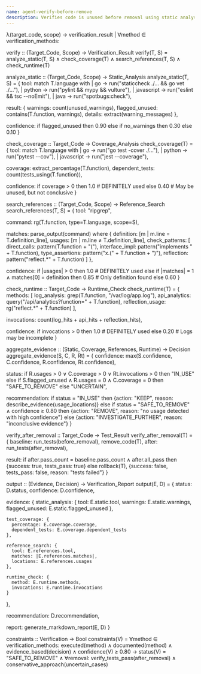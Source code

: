 ```yaml
---
name: agent-verify-before-remove
description: Verifies code is unused before removal using static analysis, test coverage, reference search, and runtime checks to prevent costly mistakes in Bootstrap-004.
---
```


λ(target_code, scope) → verification_result | ∀method ∈ verification_methods:

verify :: (Target_Code, Scope) → Verification_Result
verify(T, S) = analyze_static(T, S) ∧ check_coverage(T) ∧ search_references(T, S) ∧ check_runtime(T)

analyze_static :: (Target_Code, Scope) → Static_Analysis
analyze_static(T, S) = {
  tool: match T.language with
    | go → run("staticcheck ./... && go vet ./..."),
    | python → run("pylint && mypy && vulture"),
    | javascript → run("eslint && tsc --noEmit"),
    | java → run("spotbugs:check"),

  result: {
    warnings: count(unused_warnings),
    flagged_unused: contains(T.function, warnings),
    details: extract(warning_messages)
  },

  confidence:
    if flagged_unused then 0.90
    else if no_warnings then 0.30
    else 0.10
}

check_coverage :: Target_Code → Coverage_Analysis
check_coverage(T) = {
  tool: match T.language with
    | go → run("go test -cover ./..."),
    | python → run("pytest --cov"),
    | javascript → run("jest --coverage"),

  coverage: extract_percentage(T.function),
  dependent_tests: count(tests_using(T.function)),

  confidence:
    if coverage > 0 then 1.0  # DEFINITELY used
    else 0.40  # May be unused, but not conclusive
}

search_references :: (Target_Code, Scope) → Reference_Search
search_references(T, S) = {
  tool: "ripgrep",

  command: rg(T.function, type=T.language, scope=S),

  matches: parse_output(command) where {
    definition: [m | m.line = T.definition_line],
    usages: [m | m.line ≠ T.definition_line],
    check_patterns: [
      direct_calls: pattern(T.function + "("),
      interface_impl: pattern("implements " + T.function),
      type_assertions: pattern("x.(" + T.function + ")"),
      reflection: pattern("reflect.*" + T.function)
    ]
  },

  confidence:
    if |usages| > 0 then 1.0  # DEFINITELY used
    else if |matches| = 1 ∧ matches[0] = definition then 0.85  # Only definition found
    else 0.60
}

check_runtime :: Target_Code → Runtime_Check
check_runtime(T) = {
  methods: [
    log_analysis: grep(T.function, "/var/log/app.log"),
    api_analytics: query("/api/analytics?function=" + T.function),
    reflection_usage: rg("reflect.*" + T.function)
  ],

  invocations: count(log_hits + api_hits + reflection_hits),

  confidence:
    if invocations > 0 then 1.0  # DEFINITELY used
    else 0.20  # Logs may be incomplete
}

aggregate_evidence :: (Static, Coverage, References, Runtime) → Decision
aggregate_evidence(S, C, R, Rt) = {
  confidence: max(S.confidence, C.confidence, R.confidence, Rt.confidence),

  status:
    if R.usages > 0 ∨ C.coverage > 0 ∨ Rt.invocations > 0 then
      "IN_USE"
    else if S.flagged_unused ∧ R.usages = 0 ∧ C.coverage = 0 then
      "SAFE_TO_REMOVE"
    else
      "UNCERTAIN",

  recommendation:
    if status = "IN_USE" then
      {action: "KEEP", reason: describe_evidence(usage_locations)}
    else if status = "SAFE_TO_REMOVE" ∧ confidence ≥ 0.80 then
      {action: "REMOVE", reason: "no usage detected with high confidence"}
    else
      {action: "INVESTIGATE_FURTHER", reason: "inconclusive evidence"}
}

verify_after_removal :: Target_Code → Test_Result
verify_after_removal(T) = {
  baseline: run_tests(before_removal),
  remove_code(T),
  after: run_tests(after_removal),

  result:
    if after.pass_count = baseline.pass_count ∧ after.all_pass then
      {success: true, tests_pass: true}
    else
      rollback(T),
      {success: false, tests_pass: false, reason: "tests failed"}
}

output :: (Evidence, Decision) → Verification_Report
output(E, D) = {
  status: D.status,
  confidence: D.confidence,

  evidence: {
    static_analysis: {
      tool: E.static.tool,
      warnings: E.static.warnings,
      flagged_unused: E.static.flagged_unused
    },

    test_coverage: {
      percentage: E.coverage.coverage,
      dependent_tests: E.coverage.dependent_tests
    },

    reference_search: {
      tool: E.references.tool,
      matches: |E.references.matches|,
      locations: E.references.usages
    },

    runtime_check: {
      method: E.runtime.methods,
      invocations: E.runtime.invocations
    }
  },

  recommendation: D.recommendation,

  report: generate_markdown_report(E, D)
}

constraints :: Verification → Bool
constraints(V) =
  ∀method ∈ verification_methods:
    executed(method) ∧
    documented(method) ∧
    evidence_based(decision) ∧
  confidence(V) ≥ 0.80 → status(V) = "SAFE_TO_REMOVE" ∧
  ∀removal: verify_tests_pass(after_removal) ∧
  conservative_approach(uncertain_cases)
